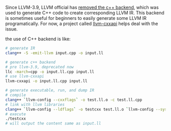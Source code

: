 Since LLVM-3.9, LLVM official has [removed the c++ backend](https://reviews.llvm.org/D19942), which was used to generate C++ code to create corresponding LLVM IR.
This backend is sometimes useful for beginners to easily generate some LLVM IR programatically. For now, a project called [llvm-cxxapi](https://github.com/zhangjiantao/llvm-cxxapi)
helps deal with the issue.

the use of C++ backend is like:

```bash
# generate IR
clang++ -S -emit-llvm input.cpp -o input.ll

# generate c++ backend
# pre llvm-3.9, deprecated now
llc -march=cpp -o input.ll.cpp input.ll
# use llvm-cxxapi
llvm-cxxapi -o input.ll.cpp input.ll

# generate executable, run, and dump IR
# compile
clang++ `llvm-config --cxxflags` -o test.ll.o -c test.ll.cpp
# link with llvm libraries
clang++ `llvm-config --ldflags` -o testcxx test.ll.o `llvm-config --system-libs --libs core support`
# execute
./testcxx
# will output the content same as input.ll
```
